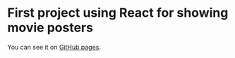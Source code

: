 # First project using React for showing movie posters

You can see it on [GitHub pages](https://xlisentis.github.io/movie-poster).
